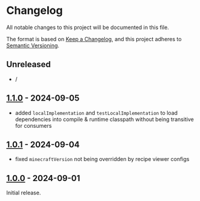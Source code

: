 # Changelog

All notable changes to this project will be documented in this file.

The format is based on [Keep a Changelog], and this project adheres to [Semantic Versioning].

## Unreleased
- /

## [1.1.0] - 2024-09-05
- added `localImplementation` and `testLocalImplementation` to load dependencies into compile & runtime classpath without being transitive for consumers

## [1.0.1] - 2024-09-04

- fixed `minecraftVersion` not being overridden by recipe viewer configs

## [1.0.0] - 2024-09-01

Initial release.

<!-- Links -->
[keep a changelog]: https://keepachangelog.com/en/1.0.0/
[semantic versioning]: https://semver.org/spec/v2.0.0.html

<!-- Versions -->
[1.1.0]: https://github.com/AlmostReliable/almostgradle/releases/tag/v1.1.0
[1.0.1]: https://github.com/AlmostReliable/almostgradle/releases/tag/v1.0.1
[1.0.0]: https://github.com/AlmostReliable/almostgradle/releases/tag/v1.0.0
